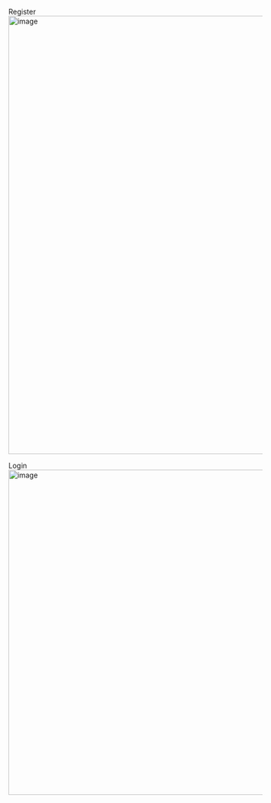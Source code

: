 Register
<img width="868" alt="image" src="https://github.com/user-attachments/assets/2982d9c0-ec76-41f6-b8e2-8ec1a82a8de3" />

Login
<img width="644" alt="image" src="https://github.com/user-attachments/assets/030e66a9-3f89-458e-b823-f714e5e83bf8" />
